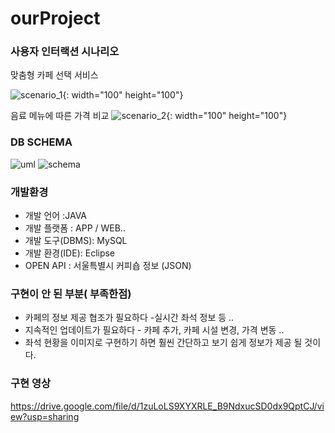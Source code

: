 # ourProject

### 사용자 인터랙션 시나리오
맞춤형 카페 선택 서비스

![scenario_1](https://user-images.githubusercontent.com/52409424/105623628-88ccec00-5e5e-11eb-96d6-b702ae4eb1fa.png){: width="100" height="100"}

음료 메뉴에 따른 가격 비교
![scenario_2](https://user-images.githubusercontent.com/52409424/105623682-d5b0c280-5e5e-11eb-9778-bead9ff1f21c.png){: width="100" height="100"}


### DB SCHEMA
![uml](https://user-images.githubusercontent.com/52409424/105623639-984c3500-5e5e-11eb-8296-85d0232ae78a.png)
![schema](https://user-images.githubusercontent.com/52409424/105623729-46f07580-5e5f-11eb-8985-6e4fa09c306e.png)


### 개발환경
* 개발 언어 :JAVA  
* 개발 플랫폼 : APP / WEB.. 
* 개발 도구(DBMS): MySQL
* 개발 환경(IDE): Eclipse
* OPEN API : 서울특별시 커피숍 정보 (JSON)

### 구현이 안 된 부분( 부족한점)
* 카페의 정보 제공 협조가 필요하다 -실시간 좌석 정보 등 ..
* 지속적인 업데이트가 필요하다 - 카페 추가, 카페 시설 변경, 가격 변동 ..
* 좌석 현황을 이미지로 구현하기 하면 훨씬 간단하고 보기 쉽게 정보가 제공 될 것이다.

### 구현 영상
https://drive.google.com/file/d/1zuLoLS9XYXRLE_B9NdxucSD0dx9QptCJ/view?usp=sharing
